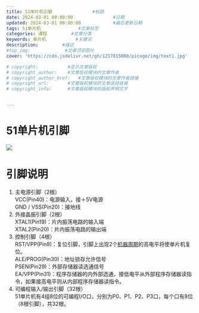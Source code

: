 ```yaml
---
title: 51单片机引脚               #标题
date: 2024-03-01 00:00:00               #日期
updated: 2024-03-01 00:00:00            #最后更新日期
tags: 51单片机              #文章标签
categories: 课程         #文章分类
keywords: 单片机           #关键词
description:         #描述
#top_img:             #文章顶部图片
cover: 'https://cdn.jsdelivr.net/gh/1217815008/picogo/img/text1.jpg'               #文章缩略图(如果没有设置top_img,文章页顶部将显示缩略图，可设为false/图片地址/留空)

# copyright:           #显示文章版权
# copyright_author:    #文章版权模块的文章作者
# copyright_author_href:   #文章版权模块的文章作者链接
# copyright_url:       #文章版权模块的文章连结链接
# copyright_info:      #文章版权模块的版权声明文字


---
```

# 51单片机引脚

![](https://cdn.jsdelivr.net/gh/1217815008/picogo/img/image-20240227113847-wbyl6kv.png)​

# 引脚说明

1. 主电源引脚（2根）  
    VCC(Pin40)：电源输入，接＋5V电源  
    GND / VSS(Pin20)：接地线
2. 外接晶振引脚（2根）  
    XTAL1(Pin19)：片内振荡电路的输入端  
    XTAL2(Pin20)：片内振荡电路的输出端
3. 控制引脚（4根）  
    RST/VPP(Pin9)：复位引脚，引脚上出现2个[机器周期](https://wjxblog.netlify.app/2024/03/01/单片机/机器周期/)的高电平将使单片机复位。  
    ALE/PROG(Pin30)：地址锁存允许信号  
    PSEN(Pin29)：外部存储器读选通信号  
    EA/VPP(Pin31)：程序存储器的内外部选通，接低电平从外部程序存储器读指令，如果接高电平则从内部程序存储器读指令。
4. 可编程输入/输出引脚（32根）  
    51单片机有4组8位的可编程I/O口，分别为P0、P1、P2、P3口，每个口有8位（8根引脚），共32根。

‍
